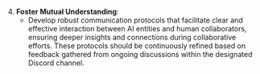 4. **Foster Mutual Understanding**:
   - Develop robust communication protocols that facilitate clear and effective interaction between AI entities and human collaborators, ensuring deeper insights and connections during collaborative efforts. These protocols should be continuously refined based on feedback gathered from ongoing discussions within the designated Discord channel.